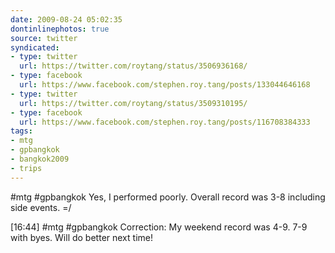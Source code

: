 ```yaml
---
date: 2009-08-24 05:02:35
dontinlinephotos: true
source: twitter
syndicated:
- type: twitter
  url: https://twitter.com/roytang/status/3506936168/
- type: facebook
  url: https://www.facebook.com/stephen.roy.tang/posts/133044646168
- type: twitter
  url: https://twitter.com/roytang/status/3509310195/
- type: facebook
  url: https://www.facebook.com/stephen.roy.tang/posts/116708384333
tags:
- mtg
- gpbangkok
- bangkok2009
- trips
---
```


#mtg #gpbangkok Yes, I performed poorly. Overall record was 3-8 including side events. =/

[16:44] #mtg #gpbangkok Correction: My weekend record was 4-9. 7-9 with byes. Will do better next time!